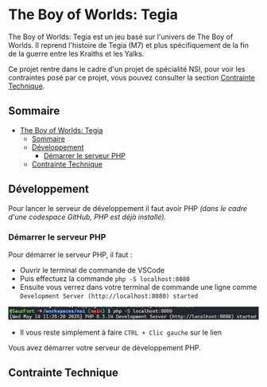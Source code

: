 # The Boy of Worlds: Tegia

The Boy of Worlds: Tegia est un jeu basé sur l'univers de The Boy of Worlds. Il reprend l'histoire de Tegia (M7) et plus spécifiquement de la fin de la guerre entre les Kraiths et les Yalks.

Ce projet rentre dans le cadre d'un projet de spécialité NSI, pour voir les contraintes posé par ce projet, vous pouvez consulter la section [Contrainte Technique](#contrainte-technique).

## Sommaire

- [The Boy of Worlds: Tegia](#the-boy-of-worlds-tegia)
  - [Sommaire](#sommaire)
  - [Développement](#développement)
    - [Démarrer le serveur PHP](#démarrer-le-serveur-php)
  - [Contrainte Technique](#contrainte-technique)

## Développement

Pour lancer le serveur de développement il faut avoir PHP _(dans le cadre d'une codespace GitHub, PHP est déjà installé)_.

### Démarrer le serveur PHP

Pour démarrer le serveur PHP, il faut :

- Ouvrir le terminal de commande de VSCode
- Puis effectuez la commande `php -S localhost:8080`
- Ensuite vous verrez dans votre terminal de commande une ligne comme `Development Server (http://localhost:8080) started`

![alt text](docs/images/php-server.png)

- Il vous reste simplement à faire `CTRL + Clic gauche` sur le lien

Vous avez démarrer votre serveur de développement PHP.

## Contrainte Technique
